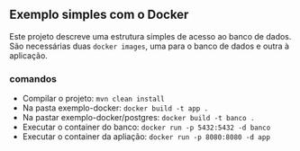 ## Exemplo simples com o Docker

Este projeto descreve uma estrutura simples de acesso ao banco de dados.
São necessárias duas `docker images`, uma para o banco de dados e outra à aplicação.

### comandos

* Compilar o projeto: `mvn clean install`
* Na pasta exemplo-docker: `docker build -t app .`
* Na pastar exemplo-docker/postgres: `docker build -t banco .`
* Executar o container do banco: `docker run -p 5432:5432 -d banco`
* Executar o container da apliação: `docker run -p 8080:8080 -d app`

